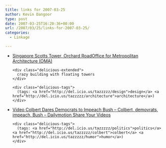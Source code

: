 ```yaml
---
title: links for 2007-03-25
author: Kevin Dangoor
type: post
date: 2007-03-25T16:20:36+00:00
url: /2007/03/25/links-for-2007-03-25/
categories:
  - Linkage

---
```

<ul class="delicious">
  <li>
    <div class="delicious-link">
      <a href="http://www.worldarchitecturenews.com/index.php?fuseaction=wanappln.projectview&#038;upload_id=946">Singapore Scotts Tower, Orchard RoadOffice for Metropolitan Architecture (OMA)</a>
    </div>
    
    <div class="delicious-extended">
      crazy building with floating towers
    </div>
    
    <div class="delicious-tags">
      (tags: <a href="http://del.icio.us/tazzzzz/design">design</a> <a href="http://del.icio.us/tazzzzz/architecture">architecture</a>)
    </div>
  </li>
  
  <li>
    <div class="delicious-link">
      <a href="http://www.dailymotion.com/visited/search/colbert%2Bimpeach/video/x1ipqv_colbert-dares-democrats-to-impeach">Video Colbert Dares Democrats to Impeach Bush &#8211; Colbert, demovrats, impeach, Bush &#8211; Dailymotion Share Your Videos</a>
    </div>
    
    <div class="delicious-tags">
      (tags: <a href="http://del.icio.us/tazzzzz/politics">politics</a> <a href="http://del.icio.us/tazzzzz/colbert">colbert</a> <a href="http://del.icio.us/tazzzzz/humor">humor</a>)
    </div>
  </li>
</ul>